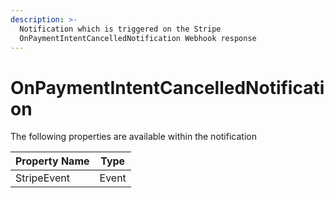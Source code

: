 ```yaml
---
description: >-
  Notification which is triggered on the Stripe
  OnPaymentIntentCancelledNotification Webhook response
---
```


# OnPaymentIntentCancelledNotification

The following properties are available within the notification

| Property Name | Type  |
| ------------- | ----- |
| StripeEvent   | Event |

